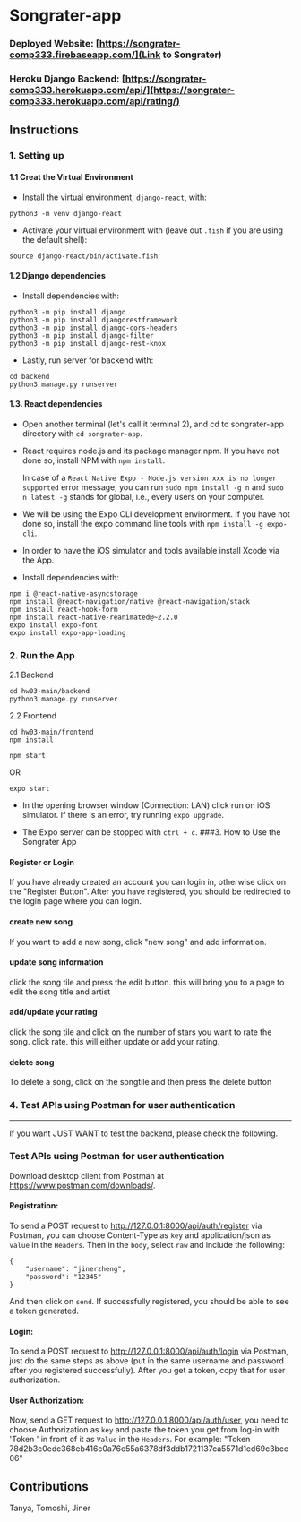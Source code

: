 # Songrater-app

### Deployed Website: [https://songrater-comp333.firebaseapp.com/](Link to Songrater)
### Heroku Django Backend: [https://songrater-comp333.herokuapp.com/api/](https://songrater-comp333.herokuapp.com/api/rating/)

## Instructions

### 1. Setting up
#### 1.1 Creat the Virtual Environment
- Install the virtual environment, `django-react`, with:
```shell
python3 -m venv django-react
```

- Activate your virtual environment with (leave out `.fish` if you are using the default shell):
```shell
source django-react/bin/activate.fish
```
#### 1.2 Django dependencies
- Install dependencies with:
```shell
python3 -m pip install django
python3 -m pip install djangorestframework
python3 -m pip install django-cors-headers
python3 -m pip install django-filter
python3 -m pip install django-rest-knox
```

- Lastly, run server for backend with:
```shell
cd backend
python3 manage.py runserver
```

#### 1.3. React dependencies
- Open another terminal (let's call it terminal 2), and cd to songrater-app directory with `cd songrater-app`.

- React requires node.js and its package manager npm. If you have not done so,
  install NPM with `npm install`.

  In case of a `React Native Expo - Node.js version xxx is no longer supported`
  error message, you can run `sudo npm install -g n` and `sudo n latest`. `-g`
  stands for global, i.e., every users on your computer.

- We will be using the Expo CLI development environment.
  If you have not done so, install the expo command line tools with `npm install -g expo-cli`.

- In order to have the iOS simulator and tools available install Xcode via the App.

- Install dependencies with:
```shell
npm i @react-native-asyncstorage
npm install @react-navigation/native @react-navigation/stack
npm install react-hook-form
npm install react-native-reanimated@~2.2.0
expo install expo-font
expo install expo-app-loading
```

### 2. Run the App
2.1 Backend
```shell
cd hw03-main/backend
python3 manage.py runserver
```
2.2 Frontend
```shell
cd hw03-main/frontend
npm install
```
```shell
npm start
```
OR
```
expo start
```

- In the opening browser window (Connection: LAN) click run on iOS simulator. If there is an error, try running `expo upgrade`.

- The Expo server can be stopped with `ctrl + c`.
###3. How to Use the Songrater App

#### Register or Login
If you have already created an account you can login in, otherwise click on the "Register Button". After you have registered, you should be redirected to the login page where you can login.

#### create new song
If you want to add a new song, click "new song" and add information.

#### update song information
click the song tile and press the edit button. this will bring you to a page to edit the song title and artist

#### add/update your rating
click the song tile and click on the number of stars you want to rate the song. click rate. this will either update or add your rating.

#### delete song
To delete a song, click on the songtile and then press the delete button

### 4. Test APIs using Postman for user authentication
---------------------------------------------------------------------------------------------

If you want JUST WANT to test the backend, please check the following.

### Test APIs using Postman for user authentication
Download desktop client from Postman at <https://www.postman.com/downloads/>.

#### Registration:
To send a POST request to <http://127.0.0.1:8000/api/auth/register> via Postman, you can choose Content-Type as `key` and application/json as `value` in the `Headers`. Then in the `body`, select `raw` and include the following:
```shell
{
    "username": "jinerzheng",
    "password": "12345"
}
```
And then click on `send`. If successfully registered, you should be able to see a token generated.

#### Login:
To send a POST request to <http://127.0.0.1:8000/api/auth/login> via Postman, just do the same steps as above (put in the same username and password after you registered successfully). After you get a token, copy that for user authorization.

#### User Authorization:
Now, send a GET request to <http://127.0.0.1:8000/api/auth/user>, you need to choose Authorization as `key` and paste the token you get from log-in with 'Token ' in front of it as `Value` in the `Headers`. For example: "Token 78d2b3c0edc368eb416c0a76e55a6378df3ddb1721137ca5571d1cd69c3bcc06"

## Contributions
Tanya, Tomoshi, Jiner
